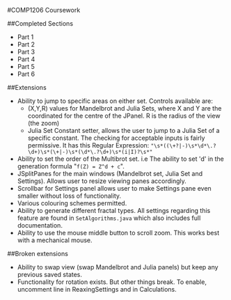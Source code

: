 #COMP1206 Coursework

##Completed Sections

* Part 1
* Part 2
* Part 3
* Part 4
* Part 5
* Part 6

##Extensions 

* Ability to jump to specific areas on either set. Controls available are:
    * (X,Y,R) values for Mandelbrot and Julia Sets, where X and Y are the 
    coordinated for the centre of the JPanel. R is the radius of the view 
    (the zoom)
    * Julia Set Constant setter, allows the user to jump to a Julia Set of
    a specific constant. The checking for acceptable inputs is fairly
    permissive. It has this Regular Expression:
    `"\s*((\+?|-)\s*\d*\.?\d+)\s*(\+|-)\s*(\d*\.?\d+)\s*(i|I)?\s*"`
* Ability to set the order of the Multibrot set. i.e The ability to set 'd'
in the generation formula "`f(Z) = Z^d + c`".
* JSplitPanes for the main windows (Mandelbrot set, Julia Set and Settings).
Allows user to resize viewing panes accordingly.
* Scrollbar for Settings panel allows user to make Settings pane even
smaller without loss of functionality.
* Various colouring schemes permitted.
* Ability to generate different fractal types. All settings regarding this
feature are found in `SetAlgorithms.java` which also includes full 
documentation.
* Ability to use the mouse middle button to scroll zoom. This works best 
with a mechanical mouse.

##Broken extensions

* Ability to swap view (swap Mandelbrot and Julia panels) but keep any previous
saved states.
* Functionality for rotation exists. But other things break. To enable, uncomment 
line in ReaxingSettings and in Calculations.